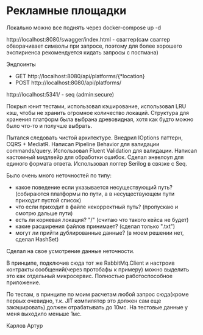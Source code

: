 # Рекламные площадки
Локально можно все поднять через docker-compose up -d

http://localhost:8080/swagger/index.html - сваггер(сам сваггер обворачивает символы при запросе, поэтому для более хорошего экспириенса рекомендуется кидать запросы с постмана)

Эндпоинты

- GET http://localhost:8080/api/platforms/{*location}
- POST http://localhost:8080/api/platforms/

http://localhost:5341/ - seq (admin:secure)

Покрыл юнит тестами, использовал кэширование, использовал LRU кэш, чтобы не хранить огромное количество локаций.
Структура для хранения платформ была выбрана древовидная, хотя как будто можно было что-то и получше выбрать.

Пытался следовать чистой архитектуре. Внедрил IOptions паттерн, CQRS + MediatR. Написал Pipeline Behavior для валидации commands/query.
Использовал Fluent Validation для валидации. Написал кастомный мидлвейр для обработки ошибок. Сделал энвелоуп для единого формата ответа.
Использовал логгер Serilog в связке с Seq.

Было очень много неточностей по типу: 

- какое поведение если указывается несуществующий путь? (собираются платформы по пути, а в несуществующем пути приходит пустой список)
- что если приходит в файле некорректный путь? (пропускаю и смотрю дальше пути)
- есть ли корневая локация? "/" (считаю что такого кейса не будет)
- какие расширения файлов принимает? (сделал только ".txt")
- могут ли прийти дублированные данные? (в моем решении нет, сделал HashSet)

Сделал на свое усмотрение данные неточности.

В принципе, подключив сюда тот же RabbitMq.Client и настроив контракты сообщений(через протобафы к примеру)
 можно выделить это как отдельный микросервис. Полностью работоспособное приложение.

По тестам, в принципе по моим расчетам любой запрос сюда(кроме первых очевидно, т.к. JIT компилятор это должен сам еще закэшировать)
должен отрабатывать до 10мс. На тестовые данные у меня выходило меньше 1мс.

Карлов Артур